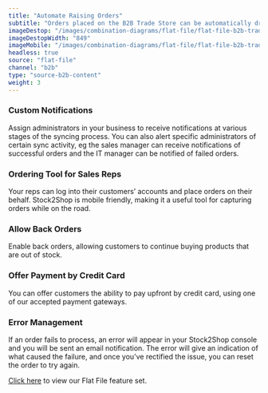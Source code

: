 ```yaml
---
title: "Automate Raising Orders"
subtitle: "Orders placed on the B2B Trade Store can be automatically dropped off at an FTP location."
imageDestop: "/images/combination-diagrams/flat-file/flat-file-b2b-trade-store-orders.svg"
imageDestopWidth: "849"
imageMobile: "/images/combination-diagrams/flat-file/flat-file-b2b-trade-store-orders.svg"
headless: true
source: "flat-file"
channel: "b2b"
type: "source-b2b-content"
weight: 3
---
```


### Custom Notifications
Assign administrators in your business to receive notifications at various stages of the syncing process. You can also alert specific administrators of certain sync activity, eg the sales manager can receive notifications of successful orders and the IT manager can be notified of failed orders.

### Ordering Tool for Sales Reps
Your reps can log into their customers’ accounts and place orders on their behalf. Stock2Shop is mobile friendly, making it a useful tool for capturing orders while on the road.

### Allow Back Orders
Enable back orders, allowing customers to continue buying products that are out of stock.

### Offer Payment by Credit Card
You can offer customers the ability to pay upfront by credit card, using one of our accepted payment gateways.

### Error Management
If an order fails to process, an error will appear in your Stock2Shop console and you will be sent an email notification. The error will give an indication of what caused the failure, and once you’ve rectified the issue, you can reset the order to try again.

[Click here](/help/features/flat-file/ "Flat File Features") to view our Flat File feature set.